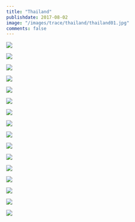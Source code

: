 ```yaml
---
title: "Thailand"
publishdate: 2017-08-02
image: "/images/trace/thailand/thailand01.jpg"
comments: false
---
```


![](/tongtong/images/trace/thailand/thailand01.jpg)


![](/tongtong/images/trace/thailand/thailand02.jpg)


![](/tongtong/images/trace/thailand/thailand03.jpg)


![](/tongtong/images/trace/thailand/thailand04.jpg)


![](/tongtong/images/trace/thailand/thailand05.jpg)


![](/tongtong/images/trace/thailand/thailand06.jpg)


![](/tongtong/images/trace/thailand/thailand07.jpg)


![](/tongtong/images/trace/thailand/thailand08.jpg)


![](/tongtong/images/trace/thailand/thailand09.jpg)


![](/tongtong/images/trace/thailand/thailand10.jpg)


![](/tongtong/images/trace/thailand/thailand11.jpg)


![](/tongtong/images/trace/thailand/thailand12.jpg)


![](/tongtong/images/trace/thailand/thailand13.jpg)


![](/tongtong/images/trace/thailand/thailand14.jpg)


![](/tongtong/images/trace/thailand/thailand15.jpg)


![](/tongtong/images/trace/thailand/thailand16.jpg)